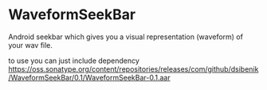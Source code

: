WaveformSeekBar
===============

Android seekbar which gives you a visual representation (waveform) of your wav file.


to use you can just include dependency 
https://oss.sonatype.org/content/repositories/releases/com/github/dsibenik/WaveformSeekBar/0.1/WaveformSeekBar-0.1.aar
